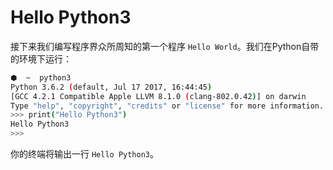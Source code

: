 # Hello Python3

接下来我们编写程序界众所周知的第一个程序 `Hello World`。我们在Python自带的环境下运行：

```bash
⬢  ~  python3
Python 3.6.2 (default, Jul 17 2017, 16:44:45)
[GCC 4.2.1 Compatible Apple LLVM 8.1.0 (clang-802.0.42)] on darwin
Type "help", "copyright", "credits" or "license" for more information.
>>> print("Hello Python3")
Hello Python3
>>>
```

你的终端将输出一行 `Hello Python3`。
